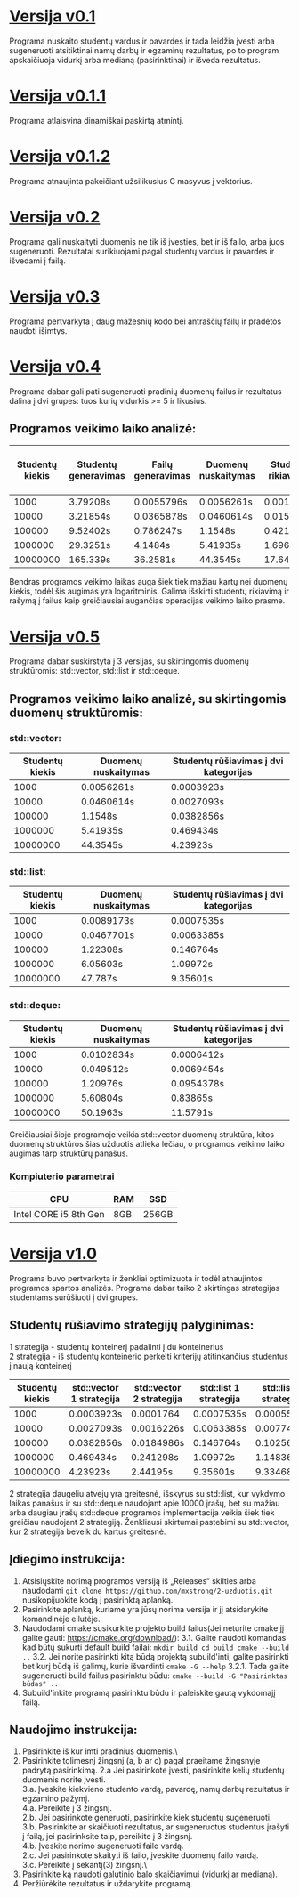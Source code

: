 # [Versija v0.1](https://github.com/mxstrong/2-uzduotis/releases/tag/v0.1)
Programa nuskaito studentų vardus ir pavardes ir tada leidžia įvesti 
arba sugeneruoti atsitiktinai namų darbų ir egzaminų rezultatus, po to program
apskaičiuoja vidurkį arba medianą (pasirinktinai) ir išveda rezultatus.
# [Versija v0.1.1](https://github.com/mxstrong/2-uzduotis/releases/tag/v0.1.1)
Programa atlaisvina dinamiškai paskirtą atmintį.
# [Versija v0.1.2](https://github.com/mxstrong/2-uzduotis/releases/tag/v0.1.2)
Programa atnaujinta pakeičiant užsilikusius C masyvus į vektorius.
# [Versija v0.2](https://github.com/mxstrong/2-uzduotis/releases/tag/v0.2)
Programa gali nuskaityti duomenis ne tik iš įvesties, bet ir iš failo, arba juos sugeneruoti. Rezultatai surikiuojami pagal studentų vardus ir pavardes ir išvedami į failą.
# [Versija v0.3](https://github.com/mxstrong/2-uzduotis/releases/tag/v0.3)
Programa pertvarkyta į daug mažesnių kodo bei antraščių failų ir pradėtos naudoti išimtys.
# [Versija v0.4](https://github.com/mxstrong/2-uzduotis/releases/tag/v0.4)
Programa dabar gali pati sugeneruoti pradinių duomenų failus ir rezultatus dalina į dvi grupes: tuos kurių vidurkis >= 5 ir likusius.

## Programos veikimo laiko analizė:
Studentų kiekis | Studentų generavimas | Failų generavimas | Duomenų nuskaitymas | Studentų rikiavimas | Studentų rūšiavimas į dvi kategorijas | Pažangių studentų surašymas į failą | Nepažangių studentų surašymas į failą | Visas programos veikimo laikas
--------------- | -------------------- | ----------------- | ------------------- | ------------------- | ------------------------------------- | ----------------------------------- | ------------------------------------- | ------------------------------
1000 | 3.79208s | 0.0055796s | 0.0056261s | 0.0015246s | 0.0003923s | 0.0051052s | 0.00039824s | 17.2514s
10000 | 3.21854s | 0.0365878s | 0.0460614s | 0.0152302s | 0.0027093s | 0.0355636s | 0.0372222s | 13.7339s
100000 | 9.52402s | 0.786247s | 1.1548s | 0.421733s | 0.0382856s | 0.414563s | 0.307117s | 27.857s
1000000 | 29.3251s | 4.1484s | 5.41935s | 1.69674s | 0.469434s | 3.55203s | 3.61551s | 32.1945s
10000000 | 165.339s | 36.2581s | 44.3545s | 17.6408s | 4.23923s | 36.4908s | 42.16s | 164.168s

Bendras programos veikimo laikas auga šiek tiek mažiau kartų nei duomenų kiekis, todėl šis augimas yra logaritminis. Galima išskirti studentų rikiavimą ir rašymą į failus kaip greičiausiai augančias operacijas veikimo laiko prasme.

# [Versija v0.5](https://github.com/mxstrong/2-uzduotis/releases/tag/v0.5)
Programa dabar suskirstyta į 3 versijas, su skirtingomis duomenų struktūromis: std::vector, std::list ir std::deque.

## Programos veikimo laiko analizė, su skirtingomis duomenų struktūromis:

### std::vector:
Studentų kiekis | Duomenų nuskaitymas | Studentų rūšiavimas į dvi kategorijas
--------------- | ------------------- | -------------------------------------
1000 | 0.0056261s | 0.0003923s
10000 | 0.0460614s | 0.0027093s
100000 | 1.1548s | 0.0382856s
1000000 | 5.41935s | 0.469434s
10000000 | 44.3545s | 4.23923s

### std::list:
Studentų kiekis | Duomenų nuskaitymas | Studentų rūšiavimas į dvi kategorijas
--------------- | ------------------- | -------------------------------------
1000 | 0.0089173s | 0.0007535s
10000 | 0.0467701s | 0.0063385s
100000 | 1.22308s | 0.146764s
1000000 | 6.05603s | 1.09972s
10000000 | 47.787s | 9.35601s

### std::deque:
Studentų kiekis | Duomenų nuskaitymas | Studentų rūšiavimas į dvi kategorijas
--------------- | ------------------- | -------------------------------------
1000 | 0.0102834s | 0.0006412s
10000 | 0.049512s | 0.0069454s
100000 | 1.20976s | 0.0954378s
1000000 | 5.60804s | 0.83865s
10000000 | 50.1963s | 11.5791s

Greičiausiai šioje programoje veikia std::vector duomenų struktūra, kitos duomenų struktūros šias užduotis atlieka lėčiau, o programos veikimo laiko augimas tarp struktūrų panašus.

### Kompiuterio parametrai
CPU | RAM | SSD
--- | --- | ---
Intel CORE i5 8th Gen | 8GB | 256GB

# [Versija v1.0](https://github.com/mxstrong/2-uzduotis/releases/tag/v1.0)
Programa buvo pertvarkyta ir ženkliai optimizuota ir todėl atnaujintos programos spartos analizės. Programa dabar taiko 2 skirtingas strategijas studentams surūšiuoti į dvi grupes.

## Studentų rūšiavimo strategijų palyginimas:
1 strategija - studentų konteinerį padalinti į du konteinerius\
2 strategija - iš studentų konteinerio perkelti kriterijų atitinkančius studentus į naują konteinerį

Studentų kiekis | std::vector 1 strategija | std::vector 2 strategija | std::list 1 strategija | std::list 2 strategija | std::deque 1 strategija | std::deque 2 strategija
--------------- | ------------------------ | ------------------------ | ---------------------- | ---------------------- | ---------------------- | -----------------------
1000 | 0.0003923s | 0.0001764 | 0.0007535s | 0.0005547s | 0.0006412s |  0.0004933s
10000 | 0.0027093s | 0.0016226s | 0.0063385s | 0.0077404s | 0.0069454s | 0.0070327s
100000 | 0.0382856s | 0.0184986s | 0.146764s | 0.102567s | 0.0954378s | 0.0729289s
1000000 | 0.469434s | 0.241298s | 1.09972s | 1.14836s | 0.83865s | 0.769068s
10000000 | 4.23923s | 2.44195s | 9.35601s | 9.33468s | 11.5791s | 7.82477s

2 strategija daugeliu atvejų yra greitesnė, išskyrus su std::list, kur vykdymo laikas panašus ir su std::deque naudojant apie 10000 įrašų, bet su mažiau arba daugiau įrašų std::deque programos implementacija veikia šiek tiek greičiau naudojant 2 strategiją. Ženkliausi skirtumai pastebimi su std::vector, kur 2 strategija beveik du kartus greitesnė.

## Įdiegimo instrukcija:
1. Atsisiųskite norimą programos versiją iš „Releases“ skilties arba naudodami `git clone https://github.com/mxstrong/2-uzduotis.git` nusikopijuokite kodą į pasirinktą aplanką.
2. Pasirinkite aplanką, kuriame yra jūsų norima versija ir jį atsidarykite komandinėje eilutėje.
3. Naudodami cmake susikurkite projekto build failus(Jei neturite cmake jį galite gauti: https://cmake.org/download/):
3.1. Galite naudoti komandas kad būtų sukurti default build failai: 
`mkdir build
cd build
cmake --build ..`
3.2. Jei norite pasirinkti kitą būdą projektą subuild'inti, galite pasirinkti bet kurį būdą iš galimų, kurie išvardinti `cmake -G --help`
3.2.1. Tada galite sugeneruoti build failus pasirinktu būdu:
`cmake --build -G "Pasirinktas būdas" ..`
4. Subuild'inkite programą pasirinktu būdu ir paleiskite gautą vykdomajį failą.

## Naudojimo instrukcija:
1. Pasirinkite iš kur imti pradinius duomenis.\
2. Pasirinkite tolimesnį žingsnį (a, b ar c) pagal praeitame žingsnyje padrytą pasirinkimą.
  2.a Jei pasirinkote įvesti, pasirinkite kelių studentų duomenis norite įvesti.\
  3.a. Įveskite kiekvieno studento vardą, pavardę, namų darbų rezultatus ir egzamino pažymį.\
  4.a. Pereikite į 3 žingsnį.\
  2.b. Jei pasirinkote generuoti, pasirinkite kiek studentų sugeneruoti.\
  3.b. Pasirinkite ar skaičiuoti rezultatus, ar sugeneruotus studentus įrašyti į failą, jei pasirinksite taip, pereikite į 3 žingsnį.\
  4.b. Įveskite norimo sugeneruoti failo vardą.\
  2.c. Jei pasirinkote skaityti iš failo, įveskite duomenų failo vardą.\
  3.c. Pereikite į sekantį(3) žingsnį.\
3. Pasirinkite ką naudoti galutinio balo skaičiavimui (vidurkį ar medianą).
4. Peržiūrėkite rezultatus ir uždarykite programą.
